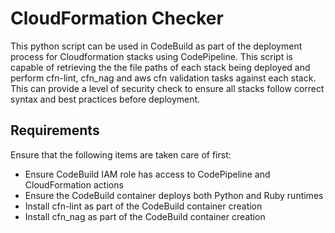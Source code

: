# CloudFormation Checker

This python script can be used in CodeBuild as part of the deployment process for Cloudformation stacks using CodePipeline.
This script is capable of retrieving the the file paths of each stack being deployed and perform cfn-lint, cfn_nag and aws cfn
validation tasks against each stack. This can provide a level of security check to ensure all stacks follow correct syntax and best 
practices before deployment.

## Requirements

Ensure that the following items are taken care of first:

- Ensure CodeBuild IAM role has access to CodePipeline and CloudFormation actions
- Ensure the CodeBuild container deploys both Python and Ruby runtimes
- Install cfn-lint as part of the CodeBuild container creation
- Install cfn_nag as part of the CodeBuild container creation
